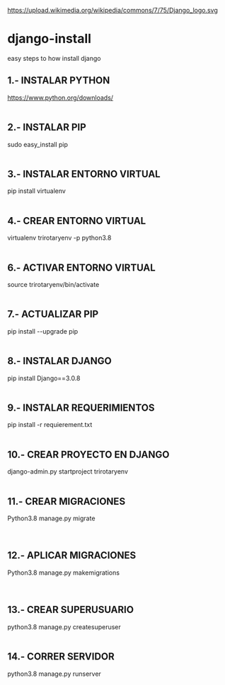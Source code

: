 https://upload.wikimedia.org/wikipedia/commons/7/75/Django_logo.svg
# django-install
easy steps to how install django

## 1.- INSTALAR PYTHON<br>
https://www.python.org/downloads/
<br>
<br>

## 2.- INSTALAR PIP<br>
sudo easy_install pip
<br>
<br>

## 3.- INSTALAR ENTORNO VIRTUAL<br>
pip install virtualenv
<br>
<br>

## 4.- CREAR ENTORNO VIRTUAL<br>
virtualenv trirotaryenv -p python3.8
<br>
<br>

## 6.- ACTIVAR ENTORNO VIRTUAL
source trirotaryenv/bin/activate
<br>
<br>

## 7.- ACTUALIZAR PIP<br>
pip install --upgrade pip
<br>
<br>

## 8.- INSTALAR DJANGO<br>
pip install Django==3.0.8
<br>
<br>

## 9.- INSTALAR REQUERIMIENTOS
pip install -r requierement.txt
<br>
<br>

## 10.- CREAR PROYECTO EN DJANGO
django-admin.py startproject trirotaryenv
<br>
<br>

## 11.- CREAR MIGRACIONES
Python3.8 manage.py migrate  
<br>
<br>

## 12.- APLICAR MIGRACIONES
Python3.8 manage.py makemigrations  
<br>
<br>

## 13.- CREAR SUPERUSUARIO
python3.8 manage.py createsuperuser
<br>
<br>

## 14.- CORRER SERVIDOR
python3.8 manage.py runserver
<br>
<br>

